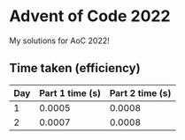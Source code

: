 # Advent of Code 2022
My solutions for AoC 2022!

## Time taken (efficiency)
|Day|Part 1 time (s)|Part 2 time (s)| 
|--|--|--|
|1|0.0005|0.0008|
|2|0.0007|0.0008|
